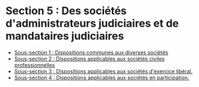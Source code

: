 # Section 5 : Des sociétés d'administrateurs judiciaires et de mandataires judiciaires

- [Sous-section 1 : Dispositions communes aux diverses sociétés](sous-section-1)
- [Sous-section 2 : Dispositions applicables aux sociétés civiles professionnelles](sous-section-2)
- [Sous-section 3 : Dispositions applicables aux sociétés d'exercice libéral.](sous-section-3)
- [Sous-section 4 : Dispositions applicables aux sociétés en participation.](sous-section-4)
